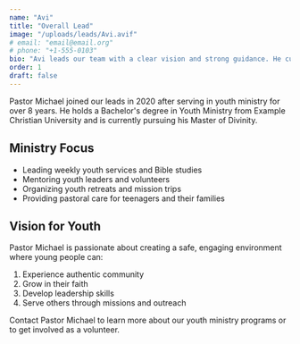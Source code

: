 ```yaml
---
name: "Avi"
title: "Overall Lead"
image: "/uploads/leads/Avi.avif"
# email: "email@email.org"
# phone: "+1-555-0103"
bio: "Avi leads our team with a clear vision and strong guidance. He cultivates a collaborative environment and ensures every member contributes to our collective success."
order: 1
draft: false
---
```


Pastor Michael joined our leads in 2020 after serving in youth ministry for over 8 years. He holds a Bachelor's degree in Youth Ministry from Example Christian University and is currently pursuing his Master of Divinity.

## Ministry Focus

- Leading weekly youth services and Bible studies
- Mentoring youth leaders and volunteers
- Organizing youth retreats and mission trips
- Providing pastoral care for teenagers and their families

## Vision for Youth

Pastor Michael is passionate about creating a safe, engaging environment where young people can:

1. Experience authentic community
2. Grow in their faith
3. Develop leadership skills
4. Serve others through missions and outreach

Contact Pastor Michael to learn more about our youth ministry programs or to get involved as a volunteer.